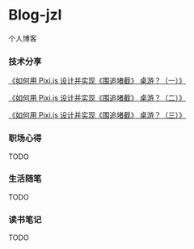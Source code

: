 # Blog-jzl
个人博客

### 技术分享
[《如何用 Pixi.js 设计并实现《围追堵截》 桌游？（一）》](https://github.com/jzllove9/Blog-jzl/issues/1)

[《如何用 Pixi.js 设计并实现《围追堵截》 桌游？（二）》](https://github.com/jzllove9/Blog-jzl/issues/2)

[《如何用 Pixi.js 设计并实现《围追堵截》 桌游？（三）》](https://github.com/jzllove9/Blog-jzl/issues/3)

### 职场心得
TODO

### 生活随笔
TODO

### 读书笔记
TODO


